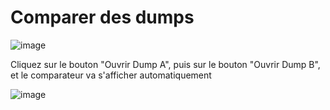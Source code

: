# Comparer des dumps

![image](https://user-images.githubusercontent.com/3501675/73280764-47741300-41ef-11ea-946a-3185ad042ee1.png)

Cliquez sur le bouton "Ouvrir Dump A", puis sur le bouton "Ouvrir Dump B", et le comparateur va s'afficher automatiquement

![image](https://user-images.githubusercontent.com/3501675/73280408-c3219000-41ee-11ea-8e17-c7e6b5b952b8.png)